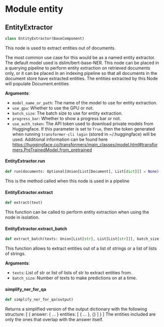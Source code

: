 <a id="entity"></a>

# Module entity

<a id="entity.EntityExtractor"></a>

## EntityExtractor

```python
class EntityExtractor(BaseComponent)
```

This node is used to extract entities out of documents.

The most common use case for this would be as a named entity extractor.
The default model used is dslim/bert-base-NER.
This node can be placed in a querying pipeline to perform entity extraction on retrieved documents only,
or it can be placed in an indexing pipeline so that all documents in the document store have extracted entities.
The entities extracted by this Node will populate Document.entities

**Arguments**:

- `model_name_or_path`: The name of the model to use for entity extraction.
- `use_gpu`: Whether to use the GPU or not.
- `batch_size`: The batch size to use for entity extraction.
- `progress_bar`: Whether to show a progress bar or not.
- `use_auth_token`: The API token used to download private models from Huggingface.
If this parameter is set to `True`, then the token generated when running
`transformer-cli login` (stored in ~/.huggingface) will be used.
Additional information can be found here
https://huggingface.co/transformers/main_classes/model.html#transformers.PreTrainedModel.from_pretrained

<a id="entity.EntityExtractor.run"></a>

#### EntityExtractor.run

```python
def run(documents: Optional[Union[List[Document], List[dict]]] = None) -> Tuple[Dict, str]
```

This is the method called when this node is used in a pipeline

<a id="entity.EntityExtractor.extract"></a>

#### EntityExtractor.extract

```python
def extract(text)
```

This function can be called to perform entity extraction when using the node in isolation.

<a id="entity.EntityExtractor.extract_batch"></a>

#### EntityExtractor.extract\_batch

```python
def extract_batch(texts: Union[List[str], List[List[str]]], batch_size: Optional[int] = None)
```

This function allows to extract entities out of a list of strings or a list of lists of strings.

**Arguments**:

- `texts`: List of str or list of lists of str to extract entities from.
- `batch_size`: Number of texts to make predictions on at a time.

<a id="entity.simplify_ner_for_qa"></a>

#### simplify\_ner\_for\_qa

```python
def simplify_ner_for_qa(output)
```

Returns a simplified version of the output dictionary
with the following structure:
[
    {
        answer: { ... }
        entities: [ { ... }, {} ]
    }
]
The entities included are only the ones that overlap with
the answer itself.

